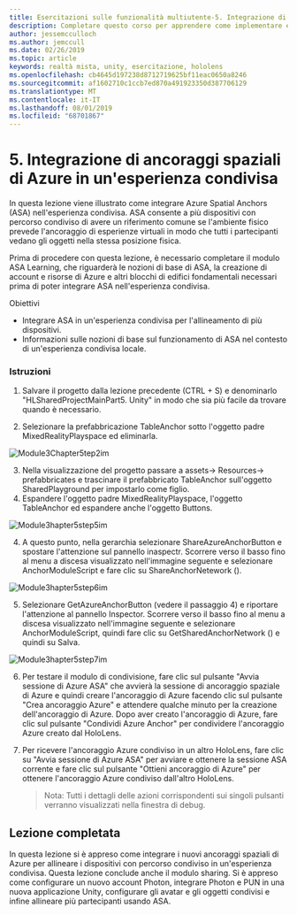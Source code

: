 ```yaml
---
title: Esercitazioni sulle funzionalità multiutente-5. Integrazione di ancoraggi spaziali di Azure in un'esperienza condivisa
description: Completare questo corso per apprendere come implementare esperienze condivise multiutente all'interno di un'applicazione HoloLens 2.
author: jessemcculloch
ms.author: jemccull
ms.date: 02/26/2019
ms.topic: article
keywords: realtà mista, unity, esercitazione, hololens
ms.openlocfilehash: cb4645d197238d8712719625bf11eac0650a8246
ms.sourcegitcommit: af1602710c1ccb7ed870a491923350d387706129
ms.translationtype: MT
ms.contentlocale: it-IT
ms.lasthandoff: 08/01/2019
ms.locfileid: "68701867"
---
```

# <a name="5-integrating-azure-spatial-anchors-into-a-shared-experience"></a>5. Integrazione di ancoraggi spaziali di Azure in un'esperienza condivisa

In questa lezione viene illustrato come integrare Azure Spatial Anchors (ASA) nell'esperienza condivisa. ASA consente a più dispositivi con percorso condiviso di avere un riferimento comune se l'ambiente fisico prevede l'ancoraggio di esperienze virtuali in modo che tutti i partecipanti vedano gli oggetti nella stessa posizione fisica.

Prima di procedere con questa lezione, è necessario completare il modulo ASA Learning, che riguarderà le nozioni di base di ASA, la creazione di account e risorse di Azure e altri blocchi di edifici fondamentali necessari prima di poter integrare ASA nell'esperienza condivisa.

Obiettivi

- Integrare ASA in un'esperienza condivisa per l'allineamento di più dispositivi.
- Informazioni sulle nozioni di base sul funzionamento di ASA nel contesto di un'esperienza condivisa locale.

### <a name="instructions"></a>Istruzioni

1. Salvare il progetto dalla lezione precedente (CTRL + S) e denominarlo "HLSharedProjectMainPart5. Unity" in modo che sia più facile da trovare quando è necessario.

2. Selezionare la prefabbricazione TableAnchor sotto l'oggetto padre MixedRealityPlayspace ed eliminarla.

![Module3Chapter5tep2im](images/module3chapter5step2im.PNG)

3.  Nella visualizzazione del progetto passare a assets-> Resources-> prefabbricates e trascinare il prefabbricato TableAnchor sull'oggetto SharedPlayground per impostarlo come figlio.
4.  Espandere l'oggetto padre MixedRealityPlayspace, l'oggetto TableAnchor ed espandere anche l'oggetto Buttons. 

![Module3hapter5step5im](images/module3chapter5step5im.PNG)

4. A questo punto, nella gerarchia selezionare ShareAzureAnchorButton e spostare l'attenzione sul pannello inaspectr. Scorrere verso il basso fino al menu a discesa visualizzato nell'immagine seguente e selezionare AnchorModuleScript e fare clic su ShareAnchorNetework ().

![Module3hapter5step6im](images/module3chapter5step6im.PNG)

5. Selezionare GetAzureAnchorButton (vedere il passaggio 4) e riportare l'attenzione al pannello Inspector. Scorrere verso il basso fino al menu a discesa visualizzato nell'immagine seguente e selezionare AnchorModuleScript, quindi fare clic su GetSharedAnchorNetwork () e quindi su Salva.

![Module3hapter5step7im](images/module3chapter5step7im.PNG)

6. Per testare il modulo di condivisione, fare clic sul pulsante "Avvia sessione di Azure ASA" che avvierà la sessione di ancoraggio spaziale di Azure e quindi creare l'ancoraggio di Azure facendo clic sul pulsante "Crea ancoraggio Azure" e attendere qualche minuto per la creazione dell'ancoraggio di Azure. Dopo aver creato l'ancoraggio di Azure, fare clic sul pulsante "Condividi Azure Anchor" per condividere l'ancoraggio Azure creato dal HoloLens.

7. Per ricevere l'ancoraggio Azure condiviso in un altro HoloLens, fare clic su "Avvia sessione di Azure ASA" per avviare e ottenere la sessione ASA corrente e fare clic sul pulsante "Ottieni ancoraggio di Azure" per ottenere l'ancoraggio Azure condiviso dall'altro HoloLens.

   > Nota: Tutti i dettagli delle azioni corrispondenti sui singoli pulsanti verranno visualizzati nella finestra di debug.

## <a name="congratulations"></a>Lezione completata

In questa lezione si è appreso come integrare i nuovi ancoraggi spaziali di Azure per allineare i dispositivi con percorso condiviso in un'esperienza condivisa. Questa lezione conclude anche il modulo sharing. Si è appreso come configurare un nuovo account Photon, integrare Photon e PUN in una nuova applicazione Unity, configurare gli avatar e gli oggetti condivisi e infine allineare più partecipanti usando ASA. 

